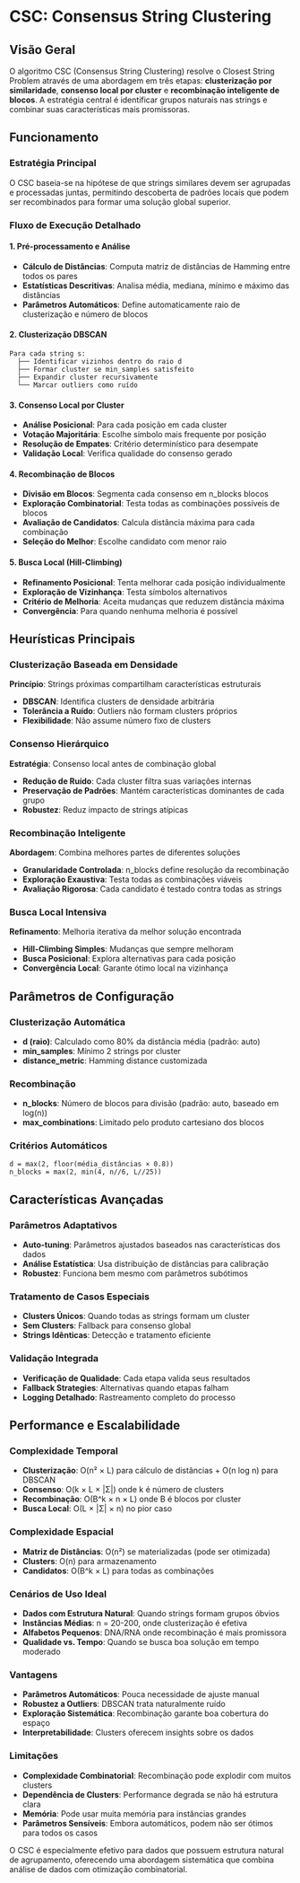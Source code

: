 # CSC: Consensus String Clustering

## Visão Geral
O algoritmo CSC (Consensus String Clustering) resolve o Closest String Problem através de uma abordagem em três etapas: **clusterização por similaridade**, **consenso local por cluster** e **recombinação inteligente de blocos**. A estratégia central é identificar grupos naturais nas strings e combinar suas características mais promissoras.

## Funcionamento

### Estratégia Principal
O CSC baseia-se na hipótese de que strings similares devem ser agrupadas e processadas juntas, permitindo descoberta de padrões locais que podem ser recombinados para formar uma solução global superior.

### Fluxo de Execução Detalhado

#### 1. Pré-processamento e Análise
- **Cálculo de Distâncias**: Computa matriz de distâncias de Hamming entre todos os pares
- **Estatísticas Descritivas**: Analisa média, mediana, mínimo e máximo das distâncias
- **Parâmetros Automáticos**: Define automaticamente raio de clusterização e número de blocos

#### 2. Clusterização DBSCAN
```
Para cada string s:
  ├── Identificar vizinhos dentro do raio d
  ├── Formar cluster se min_samples satisfeito
  ├── Expandir cluster recursivamente
  └── Marcar outliers como ruído
```

#### 3. Consenso Local por Cluster
- **Análise Posicional**: Para cada posição em cada cluster
- **Votação Majoritária**: Escolhe símbolo mais frequente por posição
- **Resolução de Empates**: Critério determinístico para desempate
- **Validação Local**: Verifica qualidade do consenso gerado

#### 4. Recombinação de Blocos
- **Divisão em Blocos**: Segmenta cada consenso em n_blocks blocos
- **Exploração Combinatorial**: Testa todas as combinações possíveis de blocos
- **Avaliação de Candidatos**: Calcula distância máxima para cada combinação
- **Seleção do Melhor**: Escolhe candidato com menor raio

#### 5. Busca Local (Hill-Climbing)
- **Refinamento Posicional**: Tenta melhorar cada posição individualmente
- **Exploração de Vizinhança**: Testa símbolos alternativos
- **Critério de Melhoria**: Aceita mudanças que reduzem distância máxima
- **Convergência**: Para quando nenhuma melhoria é possível

## Heurísticas Principais

### Clusterização Baseada em Densidade
**Princípio**: Strings próximas compartilham características estruturais
- **DBSCAN**: Identifica clusters de densidade arbitrária
- **Tolerância a Ruído**: Outliers não formam clusters próprios
- **Flexibilidade**: Não assume número fixo de clusters

### Consenso Hierárquico
**Estratégia**: Consenso local antes de combinação global
- **Redução de Ruído**: Cada cluster filtra suas variações internas
- **Preservação de Padrões**: Mantém características dominantes de cada grupo
- **Robustez**: Reduz impacto de strings atípicas

### Recombinação Inteligente
**Abordagem**: Combina melhores partes de diferentes soluções
- **Granularidade Controlada**: n_blocks define resolução da recombinação
- **Exploração Exaustiva**: Testa todas as combinações viáveis
- **Avaliação Rigorosa**: Cada candidato é testado contra todas as strings

### Busca Local Intensiva
**Refinamento**: Melhoria iterativa da melhor solução encontrada
- **Hill-Climbing Simples**: Mudanças que sempre melhoram
- **Busca Posicional**: Explora alternativas para cada posição
- **Convergência Local**: Garante ótimo local na vizinhança

## Parâmetros de Configuração

### Clusterização Automática
- **d (raio)**: Calculado como 80% da distância média (padrão: auto)
- **min_samples**: Mínimo 2 strings por cluster
- **distance_metric**: Hamming distance customizada

### Recombinação
- **n_blocks**: Número de blocos para divisão (padrão: auto, baseado em log(n))
- **max_combinations**: Limitado pelo produto cartesiano dos blocos

### Critérios Automáticos
```
d = max(2, floor(média_distâncias × 0.8))
n_blocks = max(2, min(4, n//6, L//25))
```

## Características Avançadas

### Parâmetros Adaptativos
- **Auto-tuning**: Parâmetros ajustados baseados nas características dos dados
- **Análise Estatística**: Usa distribuição de distâncias para calibração
- **Robustez**: Funciona bem mesmo com parâmetros subótimos

### Tratamento de Casos Especiais
- **Clusters Únicos**: Quando todas as strings formam um cluster
- **Sem Clusters**: Fallback para consenso global
- **Strings Idênticas**: Detecção e tratamento eficiente

### Validação Integrada
- **Verificação de Qualidade**: Cada etapa valida seus resultados
- **Fallback Strategies**: Alternativas quando etapas falham
- **Logging Detalhado**: Rastreamento completo do processo

## Performance e Escalabilidade

### Complexidade Temporal
- **Clusterização**: O(n² × L) para cálculo de distâncias + O(n log n) para DBSCAN
- **Consenso**: O(k × L × |Σ|) onde k é número de clusters
- **Recombinação**: O(B^k × n × L) onde B é blocos por cluster
- **Busca Local**: O(L × |Σ| × n) no pior caso

### Complexidade Espacial
- **Matriz de Distâncias**: O(n²) se materializadas (pode ser otimizada)
- **Clusters**: O(n) para armazenamento
- **Candidatos**: O(B^k × L) para todas as combinações

### Cenários de Uso Ideal
- **Dados com Estrutura Natural**: Quando strings formam grupos óbvios
- **Instâncias Médias**: n = 20-200, onde clusterização é efetiva
- **Alfabetos Pequenos**: DNA/RNA onde recombinação é mais promissora
- **Qualidade vs. Tempo**: Quando se busca boa solução em tempo moderado

### Vantagens
- **Parâmetros Automáticos**: Pouca necessidade de ajuste manual
- **Robustez a Outliers**: DBSCAN trata naturalmente ruído
- **Exploração Sistemática**: Recombinação garante boa cobertura do espaço
- **Interpretabilidade**: Clusters oferecem insights sobre os dados

### Limitações
- **Complexidade Combinatorial**: Recombinação pode explodir com muitos clusters
- **Dependência de Clusters**: Performance degrada se não há estrutura clara
- **Memória**: Pode usar muita memória para instâncias grandes
- **Parâmetros Sensíveis**: Embora automáticos, podem não ser ótimos para todos os casos

O CSC é especialmente efetivo para dados que possuem estrutura natural de agrupamento, oferecendo uma abordagem sistemática que combina análise de dados com otimização combinatorial.
